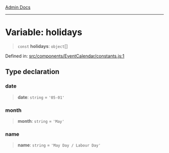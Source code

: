[Admin Docs](/)

***

# Variable: holidays

> `const` **holidays**: `object`[]

Defined in: [src/components/EventCalendar/constants.js:1](https://github.com/PalisadoesFoundation/talawa-admin/blob/main/src/components/EventCalendar/constants.js#L1)

## Type declaration

### date

> **date**: `string` = `'05-01'`

### month

> **month**: `string` = `'May'`

### name

> **name**: `string` = `'May Day / Labour Day'`
